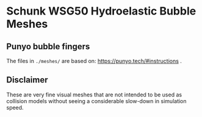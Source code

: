 # Schunk WSG50 Hydroelastic Bubble Meshes

## Punyo bubble fingers

The files in `./meshes/` are based on: https://punyo.tech/#instructions .

## Disclaimer

These are very fine visual meshes that are not intended to be used as collision
models without seeing a considerable slow-down in simulation speed.
